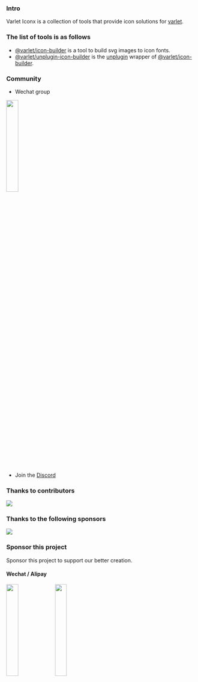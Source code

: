 ### Intro

Varlet Iconx is a collection of tools that provide icon solutions for [varlet](https://github.com/varletjs/varlet).

### The list of tools is as follows

- [@varlet/icon-builder](https://github.com/varletjs/varlet-iconx/tree/main/packages/varlet-icon-builder) is a tool to build svg images to icon fonts.
- [@varlet/unplugin-icon-builder](https://github.com/varletjs/varlet-iconx/tree/main/packages/varlet-unplugin-icon-builder) is the [unplugin](https://github.com/unjs/unplugin) wrapper of [@varlet/icon-builder](https://github.com/varletjs/varlet-iconx/tree/main/packages/varlet-icon-builder).

### Community

* Wechat group 

<img style="width: 25%" src="https://cdn.jsdelivr.net/gh/varletjs/varlet-static/community.png" />

* Join the [Discord](https://discord.gg/Dmb8ydBHkw)

### Thanks to contributors

<a href="https://github.com/varletjs/varlet/graphs/contributors">
  <img src="https://contrib.rocks/image?repo=varletjs/varlet-iconx" />
</a>

### Thanks to the following sponsors

<a href="https://cdn.jsdelivr.net/gh/varletjs/varlet-static/sponsorkit/sponsors.svg">
  <img src="https://cdn.jsdelivr.net/gh/varletjs/varlet-static/sponsorkit/sponsors.svg">
</a>

### Sponsor this project

Sponsor this project to support our better creation.

#### Wechat / Alipay

<img style="width: 25%" src="https://cdn.jsdelivr.net/gh/varletjs/varlet-static/wechat.jpg" />
<img style="width: 25%" src="https://cdn.jsdelivr.net/gh/varletjs/varlet-static/alipay.jpg" />

